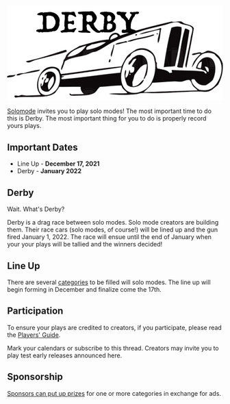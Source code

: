 ![Derby](./../images/derby.png)

[Solomode](./announcement-solomode.md) invites you to play solo modes!  The most important time to do this is Derby.  The most important thing for you to do is properly record yours plays.

## Important Dates
* Line Up - **December 17, 2021**
* Derby - **January 2022**

## Derby
Wait.  What's Derby?

Derby is a drag race between solo modes.  Solo mode creators are building them.  Their race cars (solo modes, of course!) will be lined up and the gun fired January 1, 2022.  The race will ensue until the end of January when your your plays will be tallied and the winners decided!

## Line Up
There are several [categories](./categories.md) to be filled will solo modes.  The line up will begin forming in December and finalize come the 17th.

## Participation
To ensure your plays are credited to creators, if you participate, please read the [Players' Guide](./players-guide.md).

Mark your calendars or subscribe to this thread.  Creators may invite you to play test early releases announced here.

## Sponsorship
[Sponsors can put up prizes](./sponsors-guide.md) for one or more categories in exchange for ads.
